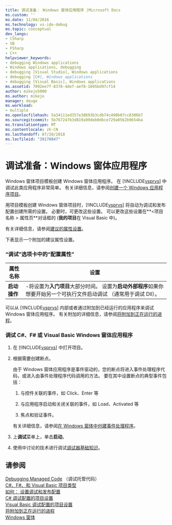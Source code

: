 ```yaml
---
title: 调试准备： Windows 窗体应用程序 |Microsoft Docs
ms.custom: ''
ms.date: 11/04/2016
ms.technology: vs-ide-debug
ms.topic: conceptual
dev_langs:
- CSharp
- VB
- FSharp
- C++
helpviewer_keywords:
- debugging Windows applications
- Windows applications, debugging
- debugging [Visual Studio], Windows applications
- debugging [C#], Windows applications
- debugging [Visual Basic], Windows applications
ms.assetid: 7092ee7f-8378-4def-aef8-1695bd97cf14
author: mikejo5000
ms.author: mikejo
manager: douge
ms.workload:
- multiple
ms.openlocfilehash: 5a34111ed357e38693b3cdb74c490b07cc8386b7
ms.sourcegitcommit: 5b767247b3d819a99deb0dbce729a0562b9654ba
ms.translationtype: MT
ms.contentlocale: zh-CN
ms.lasthandoff: 07/20/2018
ms.locfileid: "39178847"
---
```

# <a name="debugging-preparation-windows-forms-applications"></a>调试准备：Windows 窗体应用程序
Windows 窗体项目模板创建 Windows 窗体应用程序。 在 [!INCLUDE[vsprvs](../code-quality/includes/vsprvs_md.md)] 中调试此类应用程序非常简单。 有关详细信息，请参阅[创建一个 Windows 应用程序项目](http://msdn.microsoft.com/en-us/b2f93fed-c635-4705-8d0e-cf079a264efa)。  
  
 用项目模板创建 Windows 窗体项目时，[!INCLUDE[vsprvs](../code-quality/includes/vsprvs_md.md)] 将自动为调试和发布配置创建所需的设置。 必要时，可更改这些设置。 可以更改这些设置在**\<项目名称 > 属性页**对话框的 (**我的项目**在 Visual Basic 中)。  
  
 有关详细信息，请参阅[建议的属性设置](../debugger/managed-debugging-recommended-property-settings.md)。  
  
 下表显示一个附加的建议属性设置。  
  
### <a name="configuration-properties-in-debug-tab"></a>“调试”选项卡中的“配置属性”  
  
|**属性名称**|**设置**|  
|-----------------------|-----------------|  
|**启动操作**|-将设置为**入门项目**大部分时间。 设置为**启动外部程序**如果你想要开始另一个可执行文件启动调试 （通常用于调试 Dll）。|  
  
 可以从 [!INCLUDE[vsprvs](../code-quality/includes/vsprvs_md.md)] 内部或者通过附加到已经运行的应用程序来调试 Windows 窗体应用程序。 有关附加的详细信息，请参阅[将附加到正在运行的进程](../debugger/attach-to-running-processes-with-the-visual-studio-debugger.md)。  
  
### <a name="to-debug-a-c-f-or-visual-basic-windows-forms-application"></a>调试 C#、F# 或 Visual Basic Windows 窗体应用程序  
  
1.  在 [!INCLUDE[vsprvs](../code-quality/includes/vsprvs_md.md)] 中打开项目。  
  
2.  根据需要创建断点。  
  
     由于 Windows 窗体应用程序是事件驱动的，您的断点将进入事件处理程序代码，或进入由事件处理程序代码调用的方法。 要在其中设置断点的典型事件包括：  
  
    1.  与控件关联的事件，如 Click、Enter 等  
  
    2.  与应用程序启动和关闭关联的事件，如 Load、Activated 等  
  
    3.  焦点和验证事件。  
  
     有关详细信息，请参阅[在 Windows 窗体中创建事件处理程序](/dotnet/framework/winforms/creating-event-handlers-in-windows-forms)。  
  
3.  上**调试**菜单上，单击**启动**。  
  
4.  使用中讨论的技术进行调试[调试器基础知识](../debugger/getting-started-with-the-debugger.md)。  
  
## <a name="see-also"></a>请参阅  
 [Debugging Managed Code](../debugger/debugging-managed-code.md) （调试托管代码）  
 [C#、F#、和 Visual Basic 项目类型](../debugger/debugging-preparation-csharp-f-hash-and-visual-basic-project-types.md)   
 [如何： 设置调试和发布配置](../debugger/how-to-set-debug-and-release-configurations.md)   
 [C# 调试配置的项目设置](../debugger/project-settings-for-csharp-debug-configurations.md)   
 [Visual Basic 调试配置的项目设置](../debugger/project-settings-for-a-visual-basic-debug-configuration.md)   
 [将附加到正在运行的进程](../debugger/attach-to-running-processes-with-the-visual-studio-debugger.md)   
 [Windows 窗体](/dotnet/framework/winforms/index)